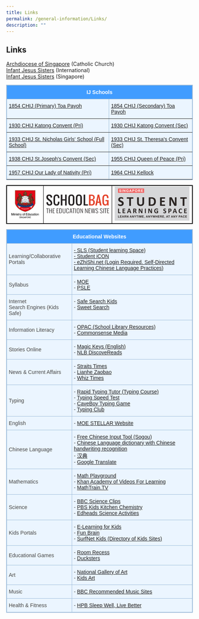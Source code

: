 ```yaml
---
title: Links
permalink: /general-information/Links/
description: ""
---
```

## Links

[Archdiocese of Singapore](https://www.catholic.sg/)&nbsp;(Catholic Church)  
[Infant Jesus Sisters](http://infantjesussisters.org/)&nbsp;(International)  
[Infant Jesus Sisters](http://chij-sisters.org/)&nbsp;(Singapore)

<style type="text/css">table, th{ border: 1px solid black; } 
td { border: 1px solid black; } 
.tg  {border-collapse:collapse;border-color:#9ABAD9;border-spacing:0;}
.tg td{background-color:#EBF5FF;border-color:#9ABAD9;border-style:solid;border-width:1px;color:#444;
  font-family:Arial, sans-serif;font-size:14px;overflow:hidden;padding:10px 5px;word-break:normal;}
.tg th{background-color:#409cff;border-color:#9ABAD9;border-style:solid;border-width:1px;color:#fff;
  font-family:Arial, sans-serif;font-size:14px;font-weight:normal;overflow:hidden;padding:10px 5px;word-break:normal;}
.tg .tg-7btt{border-color:inherit;font-weight:bold;text-align:center;vertical-align:top}
.tg .tg-0pky{border-color:inherit;text-align:left;vertical-align:top}
</style>
<table class="tg">
<thead>
  <tr>
    <th colspan="2" class="tg-7btt">IJ Schools</th>
  </tr>
</thead>
<tbody>
  <tr>
    <td class="tg-0pky"><a rel="noopener noreferrer" target="_blank" href="https://www.chijpritoapayoh.moe.edu.sg/">1854 CHIJ (Primary) Toa Payoh</a></td>
    <td class="tg-0pky"><a rel="noopener noreferrer" target="_blank" href="https://www.chijsec.edu.sg/">1854 CHIJ (Secondary) Toa Payoh</a></td>
  </tr>
  <tr>
    <td class="tg-0pky"><a rel="noopener noreferrer" target="_blank" href="https://www.chijkcp.moe.edu.sg/">1930 CHIJ Katong Convent (Pri)</a></td>
    <td class="tg-0pky"><a rel="noopener noreferrer" target="_blank" href="https://www.chijkatongconvent.moe.edu.sg/">1930 CHIJ Katong Convent (Sec)</a></td>
  </tr>
  <tr>
    <td class="tg-0pky"><a rel="noopener noreferrer" target="_blank" href="https://chijstnicholasgirls.moe.edu.sg/">1933 CHIJ St. Nicholas Girls' School (Full School)</a></td>
    <td class="tg-0pky"><a rel="noopener noreferrer" target="_blank" href="https://chijsttheresasconvent.moe.edu.sg/">1933 CHIJ St. Theresa's Convent (Sec)</a></td>
  </tr>
  <tr>
    <td class="tg-0pky"><a rel="noopener noreferrer" target="_blank" href="https://chijstjosephsconvent.moe.edu.sg/">1938 CHIJ St.Joseph's Convent (Sec)</a></td>
    <td class="tg-0pky"><a rel="noopener noreferrer" target="_blank" href="https://chijourladyqueenofpeace.moe.edu.sg/">1955 CHIJ Queen of Peace (Pri)</a></td>
  </tr>
  <tr>
    <td class="tg-0pky"><a rel="noopener noreferrer" target="_blank" href="https://chijourladyofthenativity.moe.edu.sg/">1957 CHIJ Our Lady of Nativity (Pri)</a></td>
    <td class="tg-0pky"><a rel="noopener noreferrer" target="_blank" href="https://chijkellock.moe.edu.sg/">1964 CHIJ Kellock</a></td>
  </tr>
</tbody>
</table>




|  |  |  |
| -------- | -------- | -------- |
| <a href="https://www.moe.gov.sg/"><img src="/images/logo-moe.jpeg"> </a>     | <a href="https://www.schoolbag.edu.sg/"><img src="/images/School%20Bag.png"> </a>     |    <a href="https://vle.learning.moe.edu.sg/login"><img src="/images/SLS_logo.png"> </a>   |

<style type="text/css">
.tg  {border-collapse:collapse;border-color:#9ABAD9;border-spacing:0;}
.tg td{background-color:#EBF5FF;border-color:#9ABAD9;border-style:solid;border-width:1px;color:#444;
  font-family:Arial, sans-serif;font-size:14px;overflow:hidden;padding:10px 5px;word-break:normal;}
.tg th{background-color:#409cff;border-color:#9ABAD9;border-style:solid;border-width:1px;color:#fff;
  font-family:Arial, sans-serif;font-size:14px;font-weight:normal;overflow:hidden;padding:10px 5px;word-break:normal;}
.tg .tg-cly1{text-align:left;vertical-align:middle}
.tg .tg-amwm{font-weight:bold;text-align:center;vertical-align:top}
.tg .tg-0lax{text-align:left;vertical-align:top}
</style>
<table class="tg">
<thead>
  <tr>
    <th class="tg-amwm" colspan="2">Educational Websites</th>
  </tr>
</thead>
<tbody>
  <tr>
    <td class="tg-cly1">Learning/Collaborative Portals</td>
    <td class="tg-0lax"><a href="https://vle.learning.moe.edu.sg/login" target="_blank" rel="noopener noreferrer">- SLS (Student learning Space)</a><br><a href="https://workspace.google.com/dashboard" target="_blank" rel="noopener noreferrer">- Student iCON</a><br><a href="https://www.ezhishi.net/contents/" target="_blank" rel="noopener noreferrer">- eZhiShi.net (Login Required. Self-Directed Learning Chinese Language Practices)</a></td>
  </tr>
  <tr>
    <td class="tg-cly1">Syllabus</td>
    <td class="tg-0lax">- <a href="https://www.moe.gov.sg/careers/become-teachers/syllabus" target="_blank" rel="noopener noreferrer">MOE</a><br>- <a href="https://www.seab.gov.sg/" target="_blank" rel="noopener noreferrer">PSLE</a></td>
  </tr>
  <tr>
    <td class="tg-cly1">Internet <br>Search Engines (Kids Safe)</td>
    <td class="tg-0lax">- <a href="https://www.safesearchkids.com/" target="_blank" rel="noopener noreferrer">Safe Search Kids</a><br>- <a href="https://www.sweetsearch.com/" target="_blank" rel="noopener noreferrer">Sweet Search</a></td>
  </tr>
  <tr>
    <td class="tg-cly1">Information Literacy</td>
    <td class="tg-0lax">- <a href="https://schoolibrary.moe.edu.sg/chijourladyofgoodcounsel/cgi-bin/spydus.exe/MSGTRN/WPAC/HOME" target="_blank" rel="noopener noreferrer">OPAC (School Library Resources) </a><br>- <a href="https://www.commonsensemedia.org/articles/how-to-spot-fake-news-and-teach-kids-to-be-media-savvy" target="_blank" rel="noopener noreferrer">Commonsense Media</a></td>
  </tr>
  <tr>
    <td class="tg-cly1">Stories Online</td>
    <td class="tg-0lax">- <a href="http://www.magickeys.com/books/" target="_blank" rel="noopener noreferrer">Magic Keys (English)</a><br>- <a href="https://www.nlb.gov.sg/main/home" target="_blank" rel="noopener noreferrer">NLB DiscoveReads</a></td>
  </tr>
  <tr>
    <td class="tg-cly1">News &amp; Current Affairs</td>
    <td class="tg-0lax">- <a href="https://www.straitstimes.com/" target="_blank" rel="noopener noreferrer">Straits Times</a><br>- <a href="https://www.zaobao.com.sg/" target="_blank" rel="noopener noreferrer">Lianhe Zaobao</a><br>- <a href="http://whiztimes.com/" target="_blank" rel="noopener noreferrer">Whiz Times</a></td>
  </tr>
  <tr>
    <td class="tg-cly1">Typing</td>
    <td class="tg-0lax">- <a href="https://rapidtyping.com/downloads.html" target="_blank" rel="noopener noreferrer">Rapid Typing Tutor (Typing Course)</a><br>- <a href="https://www.roomrecess.com/mobile/WPM/play.html" target="_blank" rel="noopener noreferrer">Typing Speed Test</a><br>- <a href="http://www.roomrecess.com/mobile/CaveboyKeyboarding/play.html" target="_blank" rel="noopener noreferrer">CaveBoy Typing Game</a><br>- <a href="https://www.typingclub.com/sportal/" target="_blank" rel="noopener noreferrer">Typing Club</a></td>
  </tr>
  <tr>
    <td class="tg-cly1">English</td>
    <td class="tg-0lax">- <a href="http://www.stellarliteracy.sg/" target="_blank" rel="noopener noreferrer">MOE STELLAR Website</a></td>
  </tr>
  <tr>
    <td class="tg-cly1">Chinese Language</td>
    <td class="tg-0lax">- <a href="https://shurufa.sogou.com/" target="_blank" rel="noopener noreferrer">Free Chinese Input Tool (Sogou)</a><br>- <a href="https://dict.youdao.com/" target="_blank" rel="noopener noreferrer">Chinese Language dictionary with Chinese handwriting recognition</a><br>- <a href="https://www.zdic.net/" target="_blank" rel="noopener noreferrer">汉典</a><br>- <a href="https://translate.google.com/#" target="_blank" rel="noopener noreferrer">Google Translate</a></td>
  </tr>
  <tr>
    <td class="tg-cly1">Mathematics</td>
    <td class="tg-0lax">- <a href="https://www.mathplayground.com/" target="_blank" rel="noopener noreferrer">Math Playground</a><br>- <a href="https://www.khanacademy.org/" target="_blank" rel="noopener noreferrer">Khan Academy of Videos For Learning</a><br>- <a href="http://mathtrain.tv/" target="_blank" rel="noopener noreferrer">MathTrain.TV</a></td>
  </tr>
  <tr>
    <td class="tg-cly1">Science</td>
    <td class="tg-0lax">- <a href="https://www.bbc.co.uk/schools/410.shtml" target="_blank" rel="noopener noreferrer">BBC Science Clips</a><br>- <a href="https://pbskids.org/retired/zoom/" target="_blank" rel="noopener noreferrer">PBS Kids Kitchen Chemistry</a><br>- <a href="http://edheads.org/?" target="_blank" rel="noopener noreferrer">Edheads Science Activities</a></td>
  </tr>
  <tr>
    <td class="tg-cly1">Kids Portals</td>
    <td class="tg-0lax">- <a href="https://www.e-learningforkids.org/" target="_blank" rel="noopener noreferrer">E-Learning for Kids</a><br>- <a href="https://www.funbrain.com/games" target="_blank" rel="noopener noreferrer">Fun Brain</a><br>- <a href="https://www.surfnetkids.com/" target="_blank" rel="noopener noreferrer">SurfNet Kids (Directory of Kids Sites)</a></td>
  </tr>
  <tr>
    <td class="tg-cly1">Educational Games</td>
    <td class="tg-0lax">- <a href="http://www.roomrecess.com/" target="_blank" rel="noopener noreferrer">Room Recess</a><br>- <a href="https://www.ducksters.com/games/" target="_blank" rel="noopener noreferrer">Ducksters</a></td>
  </tr>
  <tr>
    <td class="tg-cly1">Art</td>
    <td class="tg-0lax">- <a href="https://www.nga.gov/learn/kids-app.html" target="_blank" rel="noopener noreferrer">National Gallery of Art</a><br>- <a href="https://kidsart.com/free-resources/top-ten-art-lists/top-ten-online-art-museums-kids/" target="_blank" rel="noopener noreferrer">Kids Art</a></td>
  </tr>
  <tr>
    <td class="tg-0lax">Music</td>
    <td class="tg-0lax">- <a href="https://www.bbc.co.uk/schools/410.shtml" target="_blank" rel="noopener noreferrer">BBC Recommended Music Sites</a></td>
  </tr>
  <tr>
    <td class="tg-0lax">Health &amp; Fitness</td>
    <td class="tg-0lax">- <a href="https://www.healthhub.sg/programmes/117/goodsleep" target="_blank" rel="noopener noreferrer">HPB Sleep Well, Live Better</a></td>
  </tr>
</tbody>
</table>